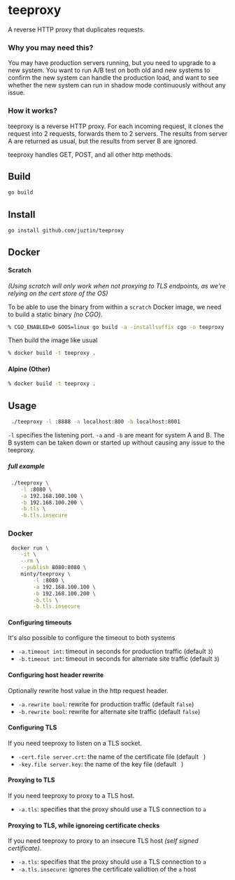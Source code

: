 # teeproxy

A reverse HTTP proxy that duplicates requests.

### Why you may need this?
You may have production servers running, but you need to upgrade to a new system. You want to run A/B test on both old and new systems to confirm the new system can handle the production load, and want to see whether the new system can run in shadow mode continuously without any issue.

### How it works?
teeproxy is a reverse HTTP proxy. For each incoming request, it clones the request into 2 requests, forwards them to 2 servers. The results from server A are returned as usual, but the results from server B are ignored.

teeproxy handles GET, POST, and all other http methods.

## Build
```bash
go build
```

## Install
```bash
go install github.com/juztin/teeproxy
```

## Docker

#### Scratch
_(Using scratch will only work when not proxying to TLS endpoints, as we're relying on the cert store of the OS)_

To be able to use the binary from within a `scratch` Docker image, we need to build a static binary _(no CGO)_.

```bash
% CGO_ENABLED=0 GOOS=linux go build -a -installsuffix cgo -o teeproxy .
```

Then build the image like usual

```bash
% docker build -t teeproxy .
```

#### Alpine (Other)

```bash
% docker build -t teeproxy .
```

## Usage

```bash
 ./teeproxy -l :8888 -a localhost:800 -b localhost:8001
```
 `-l` specifies the listening port. `-a` and `-b` are meant for system A and B. The B system can be taken down or started up without causing any issue to the teeproxy.

##### full example

```bash
 ./teeproxy \
	-l :8080 \
	-a 192.168.100.100 \
	-b 192.168.100.200 \
	-b.tls \
	-b.tls.insecure
```

### Docker

```bash
 docker run \
	-it \
	--rm \
	--publish 8080:8080 \
	minty/teeproxy \
		-l :8080 \
		-a 192.168.100.100 \
		-b 192.168.100.200 \
		-b.tls \
		-b.tls.insecure
```


#### Configuring timeouts ####
It's also possible to configure the timeout to both systems
*  `-a.timeout int`: timeout in seconds for production traffic (default `3`)
*  `-b.timeout int`: timeout in seconds for alternate site traffic (default `3`)

#### Configuring host header rewrite ####
Optionally rewrite host value in the http request header.
*  `-a.rewrite bool`: rewrite for production traffic (default `false`)
*  `-b.rewrite bool`: rewrite for alternate site traffic (default `false`)

#### Configuring TLS
If you need teeproxy to listen on a TLS socket.
*  `-cert.file server.crt`: the name of the certificate file (default ` `)
*  `-key.file server.key`: the name of the key file (default ` `)

#### Proxying to TLS
If you need teeproxy to proxy to a TLS host.
*  `-a.tls`: specifies that the proxy should use a TLS connection to `a`

#### Proxying to TLS, while ignoreing certificate checks
If you need teeproxy to proxy to an insecure TLS host _(self signed certificate)_.
*  `-a.tls`: specifies that the proxy should use a TLS connection to `a`
*  `-a.tls.insecure`: ignores the certificate validtion of the `a` host
